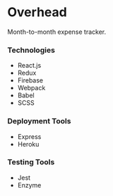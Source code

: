 # Overhead

Month-to-month expense tracker.

### Technologies
- React.js
- Redux
- Firebase
- Webpack
- Babel
- SCSS

### Deployment Tools
- Express
- Heroku

### Testing Tools
- Jest
- Enzyme

